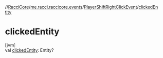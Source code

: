 //[RacciCore](../../../index.md)/[me.racci.raccicore.events](../index.md)/[PlayerShiftRightClickEvent](index.md)/[clickedEntity](clicked-entity.md)

# clickedEntity

[jvm]\
val [clickedEntity](clicked-entity.md): Entity?
